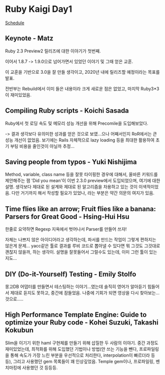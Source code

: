 # Ruby Kaigi Day1
[Schedule](http://rubykaigi.org/2015/schedule)

## Keynote - Matz
Ruby 2.3 Preview2 릴리즈에 대한 이야기가 첫번째.

이어서 1.8.7 -> 1.9.0으로 넘어가면서 있었던 이야기 및 그때 얻은 교훈.

이 교훈을 기반으로 3.0을 잘 만들 생각이고, 2020년 내에 릴리즈할 예정이라는 목표를 발표.

전반부는 Rebuild에서 이미 들은 내용이라 크게 새로운 점은 없었고, 마지막 Ruby3*3이 재미있었음.

## Compiling Ruby scripts - Koichi Sasada
Ruby에서 첫 로딩 속도 및 메모리 성능 개선을 위해 Precomile을 도입해보았다.

-> 결과 생각보다 유의미한 성과를 얻은 것으로 보였...으나 어째서인지 RoR에서는 큰 성능 개선이 없었음. 보기에는 Rails 자체적으로 lazy loading 등을 최대한 활용하여 초기 부팅 비용을 줄인것이 아닐까 추정...

## Saving people from typos - Yuki Nishijima
Method, variable, class name 등을 잘못 타이핑한 경우에 대해서, 올바른 키워드를 제안해주는 잼 'Did you mean'이 이번 2.3.0 preview에서 도입되었으며, 여기에 대한 설명. 생각보다 제대로 된 설계와 제대로 된 알고리즘을 차용하고 있는 것이 이색적이었음. 다만 거기까지 해서 작성할 필요가 있었나, 라는 부분은 약간 의문의 여지가 있음.

## Time flies like an arrow; Fruit flies like a banana: Parsers for Great Good - Hsing-Hui Hsu
한줄로 요약하면 Regexp 지옥에서 벗어나서 Parser를 만들어 쓰자!

자체는 나쁘지 않은 아이디어라고 생각하는데, 파서를 만드는 작업이 그렇게 편하지는 않은게 문제... yacc같은 툴로 결과를 루비 코드로 뽑아낼 수 있다면 뭐 그것도 그것대로 괜찮지 않을까, 하는 생각이. 설명을 잘못들어서 그럴수도 있는데, 이미 그런 툴이 있는지도...

## DIY (Do-it-Yourself) Testing - Emily Stolfo
몽고DB 어댑터를 만들면서 테스팅하는 이야기...였는데 솔직히 영어가 알아듣기 힘들어서 제대로 듣지도 못하고, 중간에 잠들었음. 나중에 기회가 되면 영상을 다시 찾아보는...것으로.....

## High Performance Template Engine: Guide to optimize your Ruby code - Kohei Suzuki, Takashi Kokubun
Slim을 이기기 위한 haml 구현체를 만들기 위해 삽질한 두 사람의 이야기. 중간 과정도 재미있었는데, 최적화를 위해 도입했던 기법이나 방법(안 쓰는 기능을 뺀다, 프로파일링을 통해 속도가 가장 느린 부분을 우선적으로 처리한다, interpolation이 빠르더라 등등), 그리고 사용했던 gem 목록들이 꽤 인상깊었음. Temple gem이나, 프로파일링, 벤치마킹에 사용했던 것 등등등.